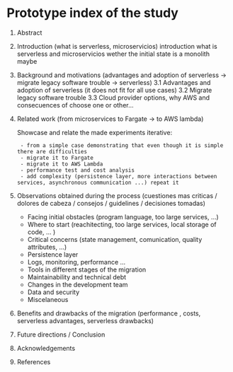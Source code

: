 
# Prototype index of the study

1. Abstract
2. Introduction (what is serverless, microservicios)
	introduction what is serverless and microservicios
	wether the initial state is a monolith maybe
	
3. Background and motivations (advantages and adoption of serverless -> migrate legacy software trouble -> serverless)
	3.1 Advantages and adoption of serverless (it does not fit for all use cases)
	3.2 Migrate legacy software trouble
	3.3 Cloud provider options, why AWS and consecuences of choose one or other...
	
4. Related work (from microservices to Fargate -> to AWS lambda)

	Showcase and relate the made experiments
	iterative:
	
		- from a simple case demonstrating that even though it is simple there are difficulties
		- migrate it to Fargate
		- migrate it to AWS Lambda
		- performance test and cost analysis
		- add complexity (persistence layer, more interactions between services, asynchronous communication ...) repeat it
	
	
5. Observations obtained during the process (cuestiones mas criticas / dolores de cabeza / consejos / guidelines / decisiones tomadas)
	- Facing initial obstacles (program language, too large services, ...)
	- Where to start (reachitecting, too large services, local storage of code, ... )
	- Critical concerns (state management, comunication, quality attributes, ...)
	- Persistence layer
	- Logs, monitoring, performance ...
	- Tools in different stages of the migration
	- Maintainability and technical debt
	- Changes in the development team
	- Data and security
	- Miscelaneous
	
6. Benefits and drawbacks of the migration (performance , costs, serverless advantages, serverless drawbacks)
7. Future directions / Conclusion
8. Acknowledgements
9. References
